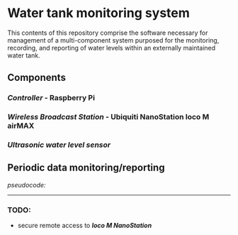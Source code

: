 # Water tank monitoring system
This contents of this repository comprise the software necessary for management of a multi-component system purposed for the monitoring, recording, and reporting of water levels within an externally maintained water tank.

## Components

### *Controller* - Raspberry Pi

### *Wireless Broadcast Station* - Ubiquiti NanoStation loco M airMAX

### *Ultrasonic water level sensor*

## Periodic data monitoring/reporting
*pseudocode:*

---
### TODO:
- secure remote access to ***loco M NanoStation*** 